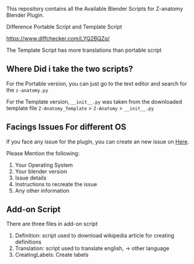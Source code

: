 This repository contains all the Available Blender Scripts for Z-anatomy Blender Plugin.

Difference Portable Script and Template Script

https://www.diffchecker.com/LYQ2BQZq/

The Template Script has more translations than portable script

## Where Did i take the two scripts?

For the Portable version, you can just go to the text editor and search for the `z-anatomy.py`

For the Template version, `__init__.py` was taken from the downloaded template file `Z-Anatomy_Template` > `Z-Anatomy` > `__init__.py`

## Facings Issues For different OS

If you face any issue for the plugin, you can create an new issue on [Here](https://github.com/Melodicpinpon/Z-Anatomy_Template/issues). 

Please Mention the following: 
1. Your Operating System
2. Your blender version
3. Issue details
4. Instructions to recreate the issue
5. Any other information


## Add-on Script
There are three files in add-on script 
1. Definition: script used to download wikipedia article for creating definitions
2. Translation: script used to translate english, -> other language
3. CreatingLabels: Create labels  